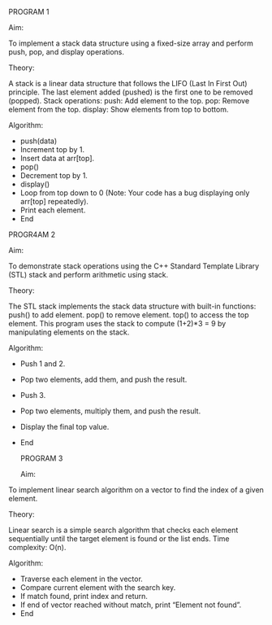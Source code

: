 PROGRAM 1

Aim:

To implement a stack data structure using a fixed-size array and perform push, pop, and display operations.

Theory:

A stack is a linear data structure that follows the LIFO (Last In First Out) principle.
The last element added (pushed) is the first one to be removed (popped).
Stack operations:
push: Add element to the top.
pop: Remove element from the top.
display: Show elements from top to bottom.

Algorithm:

- push(data)
- Increment top by 1.
- Insert data at arr[top].
- pop()
- Decrement top by 1.
- display()
- Loop from top down to 0 (Note: Your code has a bug displaying only arr[top] repeatedly).
- Print each element.
- End

PROGR4AM 2

Aim:

To demonstrate stack operations using the C++ Standard Template Library (STL) stack and perform arithmetic using stack.

Theory:

The STL stack implements the stack data structure with built-in functions:
push() to add element.
pop() to remove element.
top() to access the top element.
This program uses the stack to compute (1+2)*3 = 9 by manipulating elements on the stack.

Algorithm:

- Push 1 and 2.
- Pop two elements, add them, and push the result.
- Push 3.
- Pop two elements, multiply them, and push the result.
- Display the final top value.
- End

  PROGRAM 3

  Aim:

To implement linear search algorithm on a vector to find the index of a given element.


Theory:

Linear search is a simple search algorithm that checks each element sequentially until the target element is found or the list ends.
Time complexity: O(n).

Algorithm:

- Traverse each element in the vector.
- Compare current element with the search key.
- If match found, print index and return.
- If end of vector reached without match, print “Element not found”.
- End
